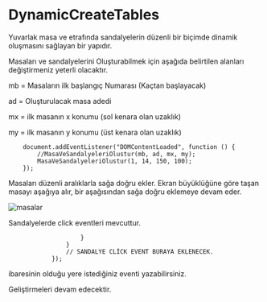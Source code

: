 # DynamicCreateTables

Yuvarlak masa ve etrafında sandalyelerin düzenli bir biçimde dinamik oluşmasını sağlayan bir yapıdır.

Masaları ve sandalyelerini Oluşturabilmek için aşağıda belirtilen alanları değiştirmeniz yeterli olacaktır.

mb = Masaların ilk başlangıç Numarası (Kaçtan başlayacak)

ad = Oluşturulacak masa adedi

mx = ilk masanın x konumu (sol kenara olan uzaklık)

my = ilk masanın y konumu (üst kenara olan uzaklık)

        document.addEventListener("DOMContentLoaded", function () {
            //MasaVeSandalyeleriOlustur(mb, ad, mx, my);
            MasaVeSandalyeleriOlustur(1, 14, 150, 100);            
        });
           
Masaları düzenli aralıklarla sağa doğru ekler. Ekran büyüklüğüne göre taşan masayı aşağıya alır, bir aşağısından sağa doğru eklemeye devam eder.

![masalar](https://i.imgyukle.com/2019/11/21/RCu6Mv.jpg)

Sandalyelerde click eventleri mevcuttur.

                        }
                    }
                    // SANDALYE CLİCK EVENT BURAYA EKLENECEK.
                });
                
ibaresinin olduğu yere istediğiniz eventi yazabilirsiniz.

Geliştirmeleri devam edecektir.
